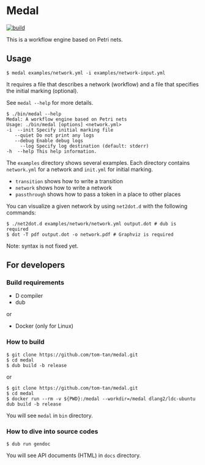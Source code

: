 # Medal
[![build](https://github.com/tom-tan/medal/workflows/CI/badge.svg?branch=master)](https://github.com/tom-tan/medal/actions)

This is a workflow engine based on Petri nets.

## Usage

```console
$ medal examples/network.yml -i examples/network-input.yml
```
It requires a file that describes a network (workflow) and a file that specifies the initial marking (optional).

See `medal --help` for more details.
```console
$ ./bin/medal --help
Medal: A workflow engine based on Petri nets
Usage: ./bin/medal [options] <network.yml>
-i  --init Specify initial marking file
   --quiet Do not print any logs
   --debug Enable debug logs
     --log Specify log destination (default: stderr)
-h  --help This help information.
```

The `examples` directory shows several examples.
Each directory contains `network.yml` for a network and `init.yml` for initial marking.
- `transition` shows how to write a transition
- `network` shows how to write a network
- `passthrough` shows how to pass a token in a place to other places

You can visualize a given network by using `net2dot.d` with the following commands:

```console
$ ./net2dot.d examples/network/network.yml output.dot # dub is required
$ dot -T pdf output.dot -o network.pdf # Graphviz is required
```

Note: syntax is not fixed yet.

## For developers
### Build requirements
- D compiler
- dub

or

- Docker (only for Linux)

### How to build

```console
$ git clone https://github.com/tom-tan/medal.git
$ cd medal
$ dub build -b release
```

or

```console
$ git clone https://github.com/tom-tan/medal.git
$ cd medal
$ docker run --rm -v ${PWD}:/medal --workdir=/medal dlang2/ldc-ubuntu dub build -b release
```


You will see `medal` in `bin` directory.

### How to dive into source codes
```console
$ dub run gendoc
```

You will see API documents (HTML) in `docs` directory.
